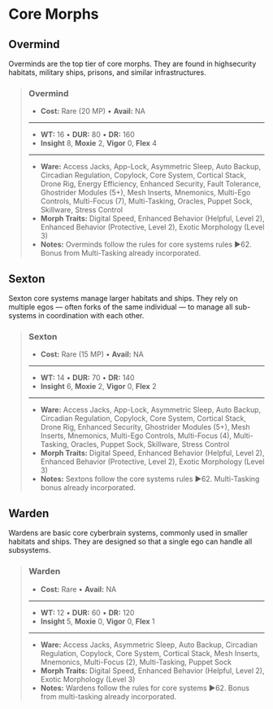# Core Morphs

## Overmind

Overminds are the top tier of core morphs. They are found in highsecurity habitats, military ships, prisons, and similar infrastructures.

<blockquote class="indent stat-list">

### Overmind

- **Cost:** Rare (20&nbsp;MP) • **Avail:** NA

---

- **WT:** 16 • **DUR:** 80 • **DR:** 160
- **Insight** 8, **Moxie** 2, **Vigor** 0, **Flex** 4

---

- **Ware:** Access Jacks, App-Lock, Asymmetric Sleep, Auto Backup, Circadian Regulation, Copylock, Core System, Cortical Stack, Drone Rig, Energy Efficiency, Enhanced Security, Fault Tolerance, Ghostrider Modules (5+), Mesh Inserts, Mnemonics, Multi-Ego Controls, Multi-Focus (7), Multi-Tasking, Oracles, Puppet Sock, Skillware, Stress Control
- **Morph Traits:** Digital Speed, Enhanced Behavior (Helpful, Level 2), Enhanced Behavior (Protective, Level 2), Exotic Morphology (Level 3)
- **Notes:** Overminds follow the rules for core systems rules ▶62. Bonus from Multi-Tasking already incorporated.

</blockquote>

## Sexton

Sexton core systems manage larger habitats and ships. They rely on multiple egos — often forks of the same individual — to manage all sub-systems in coordination with each other.

<blockquote class="indent stat-list">

### Sexton

- **Cost:** Rare (15&nbsp;MP) • **Avail:** NA

---

- **WT:** 14 • **DUR:** 70 • **DR:** 140
- **Insight** 6, **Moxie** 2, **Vigor** 0, **Flex** 2

---

- **Ware:** Access Jacks, App-Lock, Asymmetric Sleep, Auto Backup, Circadian Regulation, Copylock, Core System, Cortical Stack, Drone Rig, Enhanced Security, Ghostrider Modules (5+), Mesh Inserts, Mnemonics, Multi-Ego Controls, Multi-Focus (4), Multi-Tasking, Oracles, Puppet Sock, Skillware, Stress Control
- **Morph Traits:** Digital Speed, Enhanced Behavior (Helpful, Level 2), Enhanced Behavior (Protective, Level 2), Exotic Morphology (Level 3)
- **Notes:** Sextons follow the core systems rules ▶62. Multi-Tasking bonus already incorporated.

</blockquote>

## Warden

Wardens are basic core cyberbrain systems, commonly used in smaller habitats and ships. They are designed so that a single ego can handle all subsystems.

<blockquote class="indent stat-list">

### Warden

- **Cost:** Rare • **Avail:** NA

---

- **WT:** 12 • **DUR:** 60 • **DR:** 120
- **Insight** 5, **Moxie** 0, **Vigor** 0, **Flex** 1

---

- **Ware:** Access Jacks, Asymmetric Sleep, Auto Backup, Circadian Regulation, Copylock, Core System, Cortical Stack, Mesh Inserts, Mnemonics, Multi-Focus (2), Multi-Tasking, Puppet Sock
- **Morph Traits:** Digital Speed, Enhanced Behavior (Helpful, Level 2), Exotic Morphology (Level 3)
- **Notes:** Wardens follow the rules for core systems ▶62. Bonus from multi-tasking already incorporated.

</blockquote>
